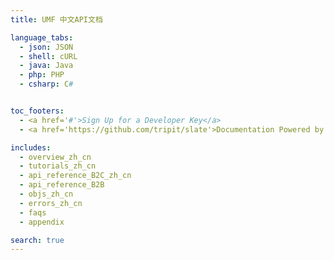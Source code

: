 ```yaml
---
title: UMF 中文API文档

language_tabs:
  - json: JSON
  - shell: cURL
  - java: Java
  - php: PHP
  - csharp: C#


toc_footers:
  - <a href='#'>Sign Up for a Developer Key</a>
  - <a href='https://github.com/tripit/slate'>Documentation Powered by Slate</a>

includes:
  - overview_zh_cn
  - tutorials_zh_cn
  - api_reference_B2C_zh_cn
  - api_reference_B2B
  - objs_zh_cn
  - errors_zh_cn
  - faqs
  - appendix

search: true
---
```

